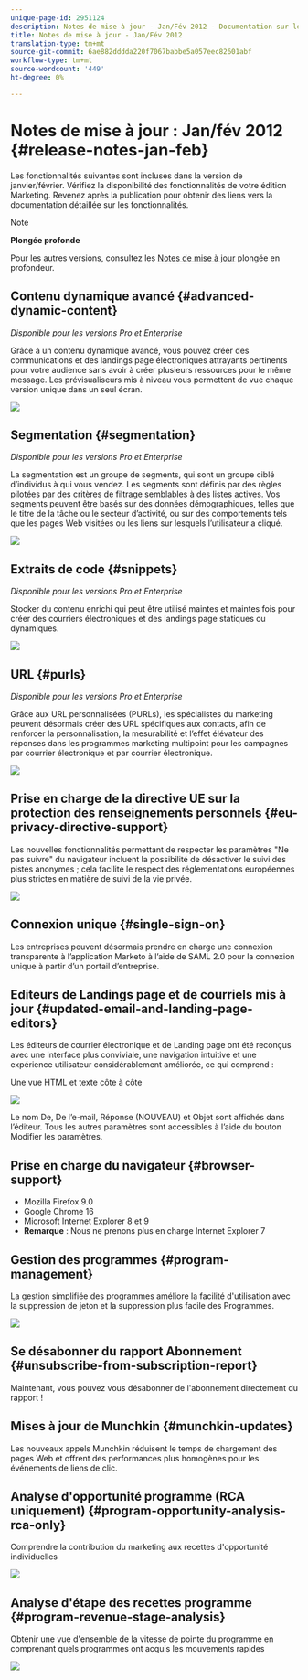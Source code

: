 ```yaml
---
unique-page-id: 2951124
description: Notes de mise à jour - Jan/Fév 2012 - Documentation sur le marketing - Documentation du produit
title: Notes de mise à jour - Jan/Fév 2012
translation-type: tm+mt
source-git-commit: 6ae882dddda220f7067babbe5a057eec82601abf
workflow-type: tm+mt
source-wordcount: '449'
ht-degree: 0%

---
```



# Notes de mise à jour : Jan/fév 2012 {#release-notes-jan-feb}

Les fonctionnalités suivantes sont incluses dans la version de janvier/février. Vérifiez la disponibilité des fonctionnalités de votre édition Marketing. Revenez après la publication pour obtenir des liens vers la documentation détaillée sur les fonctionnalités.

>[!NOTE]
>
>**Plongée profonde**
>
>Pour les autres versions, consultez les [Notes de mise à jour](https://docs.marketo.com/display/docs/release+notes) plongée en profondeur.

## Contenu dynamique avancé {#advanced-dynamic-content}

*Disponible pour les versions Pro et Enterprise*

Grâce à un contenu dynamique avancé, vous pouvez créer des communications et des landings page électroniques attrayants pertinents pour votre audience sans avoir à créer plusieurs ressources pour le même message. Les prévisualiseurs mis à niveau vous permettent de vue chaque version unique dans un seul écran.

![](assets/image2014-9-23-9-3a50-3a27.png)

## Segmentation {#segmentation}

*Disponible pour les versions Pro et Enterprise*

La segmentation est un groupe de segments, qui sont un groupe ciblé d’individus à qui vous vendez. Les segments sont définis par des règles pilotées par des critères de filtrage semblables à des listes actives. Vos segments peuvent être basés sur des données démographiques, telles que le titre de la tâche ou le secteur d’activité, ou sur des comportements tels que les pages Web visitées ou les liens sur lesquels l’utilisateur a cliqué.

![](assets/image2014-9-23-9-3a50-3a42.png)

## Extraits de code {#snippets}

*Disponible pour les versions Pro et Enterprise*

Stocker du contenu enrichi qui peut être utilisé maintes et maintes fois pour créer des courriers électroniques et des landings page statiques ou dynamiques.

![](assets/image2014-9-23-9-3a50-3a58.png)

## URL {#purls}

*Disponible pour les versions Pro et Enterprise*

Grâce aux URL personnalisées (PURLs), les spécialistes du marketing peuvent désormais créer des URL spécifiques aux contacts, afin de renforcer la personnalisation, la mesurabilité et l’effet élévateur des réponses dans les programmes marketing multipoint pour les campagnes par courrier électronique et par courrier électronique.

![](assets/image2014-9-23-9-3a51-3a11.png)

## Prise en charge de la directive UE sur la protection des renseignements personnels {#eu-privacy-directive-support}

Les nouvelles fonctionnalités permettant de respecter les paramètres &quot;Ne pas suivre&quot; du navigateur incluent la possibilité de désactiver le suivi des pistes anonymes ; cela facilite le respect des réglementations européennes plus strictes en matière de suivi de la vie privée.

![](assets/image2014-9-23-9-3a51-3a32.png)

## Connexion unique {#single-sign-on}

Les entreprises peuvent désormais prendre en charge une connexion transparente à l’application Marketo à l’aide de SAML 2.0 pour la connexion unique à partir d’un portail d’entreprise.

## Editeurs de Landings page et de courriels mis à jour {#updated-email-and-landing-page-editors}

Les éditeurs de courrier électronique et de Landing page ont été reconçus avec une interface plus conviviale, une navigation intuitive et une expérience utilisateur considérablement améliorée, ce qui comprend :

Une vue HTML et texte côte à côte

![](assets/image2014-9-23-9-3a51-3a54.png)

Le nom De, De l’e-mail, Réponse (NOUVEAU) et Objet sont affichés dans l’éditeur. Tous les autres paramètres sont accessibles à l’aide du bouton Modifier les paramètres.

## Prise en charge du navigateur {#browser-support}

* Mozilla Firefox 9.0
* Google Chrome 16
* Microsoft Internet Explorer 8 et 9
* **Remarque** : Nous ne prenons plus en charge Internet Explorer 7

## Gestion des programmes {#program-management}

La gestion simplifiée des programmes améliore la facilité d&#39;utilisation avec la suppression de jeton et la suppression plus facile des Programmes.

![](assets/image2014-9-23-9-3a52-3a11.png)

## Se désabonner du rapport Abonnement {#unsubscribe-from-subscription-report}

Maintenant, vous pouvez vous désabonner de l&#39;abonnement directement du rapport !

## Mises à jour de Munchkin {#munchkin-updates}

Les nouveaux appels Munchkin réduisent le temps de chargement des pages Web et offrent des performances plus homogènes pour les événements de liens de clic.

## Analyse d&#39;opportunité programme (RCA uniquement) {#program-opportunity-analysis-rca-only}

Comprendre la contribution du marketing aux recettes d&#39;opportunité individuelles

![](assets/image2014-9-23-9-3a52-3a30.png)

## Analyse d&#39;étape des recettes programme {#program-revenue-stage-analysis}

Obtenir une vue d&#39;ensemble de la vitesse de pointe du programme en comprenant quels programmes ont acquis les mouvements rapides

![](assets/image2014-9-23-9-3a52-3a47.png)

